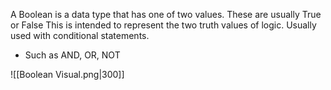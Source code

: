 A Boolean is a data type that has one of two values. These are usually True or False
This is intended to represent the two truth values of logic.
Usually used with conditional statements. 
- Such as AND, OR, NOT

![[Boolean Visual.png|300]]
